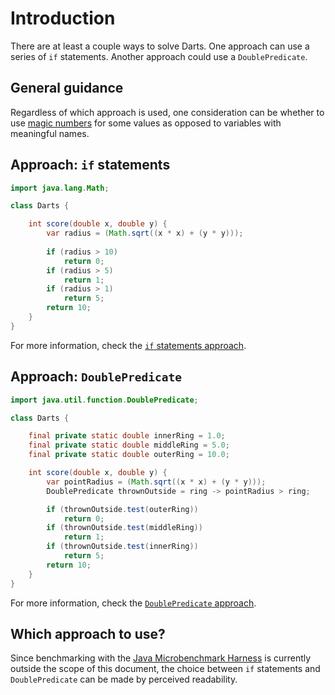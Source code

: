 # Introduction

There are at least a couple ways to solve Darts.
One approach can use a series of `if` statements.
Another approach could use a `DoublePredicate`.

## General guidance

Regardless of which approach is used, one consideration can be whether to use [magic numbers][magic-numbers] for some values
as opposed to variables with meaningful names.

## Approach: `if`  statements

```java
import java.lang.Math;

class Darts {

    int score(double x, double y) {
        var radius = (Math.sqrt((x * x) + (y * y)));
        
        if (radius > 10)
            return 0;
        if (radius > 5)
            return 1;
        if (radius > 1)
            return 5;
        return 10;
    }
}
```

For more information, check the [`if` statements approach][approach-if-staements].

## Approach: `DoublePredicate`

```java
import java.util.function.DoublePredicate;

class Darts {

    final private static double innerRing = 1.0;
    final private static double middleRing = 5.0;
    final private static double outerRing = 10.0;

    int score(double x, double y) {
        var pointRadius = (Math.sqrt((x * x) + (y * y)));
        DoublePredicate thrownOutside = ring -> pointRadius > ring;

        if (thrownOutside.test(outerRing))
            return 0;
        if (thrownOutside.test(middleRing))
            return 1;
        if (thrownOutside.test(innerRing))
            return 5;
        return 10;
    }
}
```

For more information, check the [`DoublePredicate` approach][approach-doublepredicate].

## Which approach to use?

Since benchmarking with the [Java Microbenchmark Harness][jmh] is currently outside the scope of this document,
the choice between `if` statements and `DoublePredicate` can be made by perceived readability.

[doublepredicate]: https://docs.oracle.com/javase/9/docs/api/java/util/function/DoublePredicate.html
[magic-numbers]: https://en.wikipedia.org/wiki/Magic_number_(programming)
[jmh]: https://github.com/openjdk/jmh
[approach-if-staements]: https://exercism.org/tracks/java/exercises/dart/approaches/if-statements
[approach-doublepredicate]: https://exercism.org/tracks/java/exercises/dart/approaches/doublepredicate
